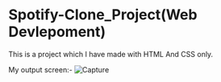 # Spotify-Clone_Project(Web Devlepoment)

This is a project which I have made with HTML And CSS only.


My output screen:-
![Capture](https://github.com/user-attachments/assets/939201bb-402c-431b-86da-a5a9b6242e5a)
